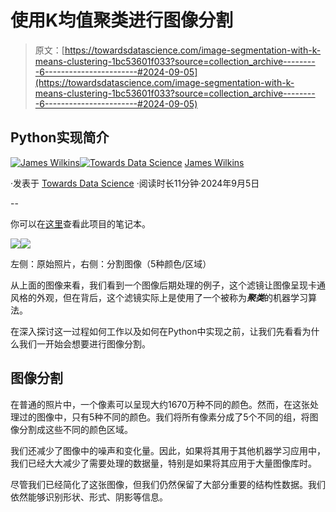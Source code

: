 # 使用K均值聚类进行图像分割

> 原文：[https://towardsdatascience.com/image-segmentation-with-k-means-clustering-1bc53601f033?source=collection_archive---------6-----------------------#2024-09-05](https://towardsdatascience.com/image-segmentation-with-k-means-clustering-1bc53601f033?source=collection_archive---------6-----------------------#2024-09-05)

## Python实现简介

[](https://medium.com/@jdhwilkins?source=post_page---byline--1bc53601f033--------------------------------)[![James Wilkins](../Images/fcdad070781b6e1d2cc2c293194a6f1a.png)](https://medium.com/@jdhwilkins?source=post_page---byline--1bc53601f033--------------------------------)[](https://towardsdatascience.com/?source=post_page---byline--1bc53601f033--------------------------------)[![Towards Data Science](../Images/a6ff2676ffcc0c7aad8aaf1d79379785.png)](https://towardsdatascience.com/?source=post_page---byline--1bc53601f033--------------------------------) [James Wilkins](https://medium.com/@jdhwilkins?source=post_page---byline--1bc53601f033--------------------------------)

·发表于 [Towards Data Science](https://towardsdatascience.com/?source=post_page---byline--1bc53601f033--------------------------------) ·阅读时长11分钟·2024年9月5日

--

你可以在[这里](https://github.com/jdhwilkins/Image-Segmentation-K-Means)查看此项目的笔记本。

![](../Images/06a3c0074647c18c31c798504f13f78a.png)![](../Images/ffa682f3b09fa9fed5f3e97c0a26246e.png)

左侧：原始照片，右侧：分割图像（5种颜色/区域）

从上面的图像来看，我们看到一个图像后期处理的例子，这个滤镜让图像呈现卡通风格的外观，但在背后，这个滤镜实际上是使用了一个被称为***聚类***的机器学习算法。

在深入探讨这一过程如何工作以及如何在Python中实现之前，让我们先看看为什么我们一开始会想要进行图像分割。

## 图像分割

在普通的照片中，一个像素可以呈现大约1670万种不同的颜色。然而，在这张处理过的图像中，只有5种不同的颜色。我们将所有像素分成了5个不同的组，将图像分割成这些不同的颜色区域。

我们还减少了图像中的噪声和变化量。因此，如果将其用于其他机器学习应用中，我们已经大大减少了需要处理的数据量，特别是如果将其应用于大量图像库时。

尽管我们已经简化了这张图像，但我们仍然保留了大部分重要的结构性数据。我们依然能够识别形状、形式、阴影等信息。
